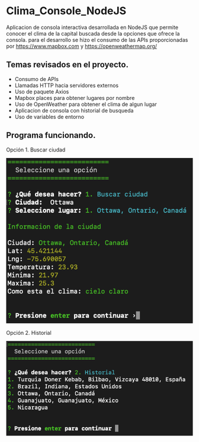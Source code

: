 # Clima_Console_NodeJS

Aplicacion de consola interactiva desarrollada en NodeJS que permite conocer el clima de la capital buscada desde la opciones que ofrece la consola. para el desarrollo se hizo el consumo de las APIs proporcionadas por https://www.mapbox.com y https://openweathermap.org/

## Temas revisados en el proyecto.

* Consumo de APIs
* Llamadas HTTP hacia servidores externos
* Uso de paquete Axios
* Mapbox places para obtener lugares por nombre
* Uso de OpenWeather para obtener el clima de algun lugar
* Aplicacion de consola con historial de busqueda
* Uso de variables de entorno

## Programa funcionando.

Opción 1. Buscar ciudad

![ImagenConsole](https://github.com/ivan3911/Clima_Console_NodeJS/blob/main/assets/console.png)

Opción 2. Historial

![ImagenConsoleHistory](https://github.com/ivan3911/Clima_Console_NodeJS/blob/main/assets/history.png)